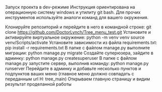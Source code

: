 Запуск проекта в dev-режиме
Инструкция ориентирована на операционную систему windows и утилиту git bash. Для прочих инструментов используйте аналоги команд для вашего окружения.

Клонируйте репозиторий и перейдите в него в командной строке:
git clone https://github.com/DoctorLynch/Tree_menu_test.git
Установите и активируйте виртуальное окружение:
python -m venv venv
source venv/Scripts/activate
Установите зависимости из файла requirements.txt:
pip install -r requirements.txt
В папке с файлом manage.py выполните миграции:
python manage.py migrate
Создайте суперюзера, зайдите в админку:
python manage.py createsuperuser
В папке с файлом manage.py запустите сервер, выполнив команду:
python manage.py runserver
Перейдите в админку и добавьте несколько пунктов и подпунктов ваших меню (главное меню должно совпадать с переданным url Н: tree_main)
Открываем главную страницу и видим результат проделанной работы
